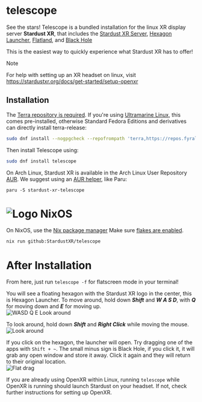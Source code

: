 # telescope
See the stars! Telescope is a bundled installation for the linux XR display server **Stardust XR**, that includes the [Stardust XR Server](https://github.com/StardustXR/server), [Hexagon Launcher](https://github.com/StardustXR/protostar), [Flatland](https://github.com/StardustXR/flatland), and [Black Hole](https://github.com/StardustXR/black-hole)

This is the easiest way to quickly experience what Stardust XR has to offer!

> [!NOTE]
> For help with setting up an XR headset on linux, visit https://stardustxr.org/docs/get-started/setup-openxr

## Installation
The [Terra repository is required](https://terra.fyralabs.com/). If you're using [Ultramarine Linux](https://ultramarine-linux.org), this comes pre-installed, otherwise Standard Fedora Editions and derivatives can directly install terra-release:
```bash
sudo dnf install --nogpgcheck --repofrompath 'terra,https://repos.fyralabs.com/terra$releasever' terra-release
```
Then install Telescope using:
```bash
sudo dnf install telescope
```

On Arch Linux, Stardust XR is available in the Arch Linux User Repository [AUR](https://aur.archlinux.org/packages/stardust-xr-telescope). We suggest using an [AUR helper](https://wiki.archlinux.org/title/AUR_helpers), like Paru:
```
paru -S stardust-xr-telescope
```
<h1>
  <img src="/img/docs/nixos.svg" alt="Logo" style={{ verticalAlign: 'middle', height: '1em', marginRight: '0.5em' }} />
  NixOS 
</h1>

On NixOS, use the [Nix package manager](https://nixos.org/download/#nix-install-linux) Make sure [flakes are enabled](https://nixos.wiki/wiki/flakes).

```
nix run github:StardustXR/telescope
```
# After Installation
From here, just run `telescope -f` for flatscreen mode in your terminal! 

You will see a floating hexagon with the Stardust XR logo in the center, this is Hexagon Launcher.
To move around, hold down ***Shift*** and ***W A S D***, with ***Q*** for moving down and ***E*** for moving up.  
![WASD Q E Look around](/img/updated_flat_wasd.GIF)

To look around, hold down ***Shift*** and ***Right Click*** while moving the mouse.  
![Look around](/img/updated_flat_look.GIF)

If you click on the hexagon, the launcher will open. Try dragging one of the apps with `Shift + ~`. The small minus sign is Black Hole, if you click it, it will grab any open window and store it away. Click it again and they will return to their original location.  
![Flat drag](/img/updated_flat_drag.GIF)

If you are already using OpenXR within Linux, running `telescope` while OpenXR is running should launch Stardust on your headset. If not, check further instructions for setting up OpenXR.
